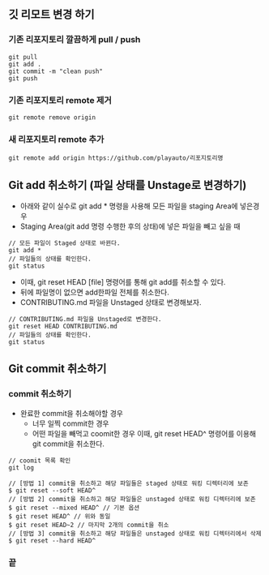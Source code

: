 ## 깃 리모트 변경 하기

### 기존 리포지토리 깔끔하게 pull / push
```
git pull
git add .
git commit -m "clean push"
git push
```

### 기존 리포지토리 remote 제거
```
git remote remove origin
```

### 새 리포지토리 remote 추가
```
git remote add origin https://github.com/playauto/리포지토리명 
```

## Git add 취소하기 (파일 상태를 Unstage로 변경하기)
- 아래와 같이 실수로 git add * 명령을 사용해 모든 파일을 staging Area에 넣은경우
- Staging Area(git add 명령 수행한 후의 상태)에 넣은 파일을 빼고 싶을 때

```
// 모든 파일이 Staged 상태로 바뀐다.
git add *
// 파일들의 상태를 확인한다.
git status
```

- 이때, git reset HEAD [file] 명령어를 통해 git add를 취소할 수 있다.
- 뒤에 파일명이 없으면 add한파일 전체를 취소한다.
- CONTRIBUTING.md 파일을 Unstaged 상태로 변경해보자.

```
// CONTRIBUTING.md 파일을 Unstaged로 변경한다.
git reset HEAD CONTRIBUTING.md
// 파일들의 상태를 확인한다.
git status
```

## Git commit 취소하기
### commit 취소하기
- 완료한 commit을 취소해야할 경우
	- 너무 일찍 commit한 경우
	- 어떤 파일을 빼먹고 coomit한 경우 이때, git reset HEAD^ 명령어를 이용해 git commit을 취소한다.
```
// coomit 목록 확인
git log

// [방법 1] commit을 취소하고 해당 파일들은 staged 상태로 워킹 디렉터리에 보존
$ git reset --soft HEAD^
// [방법 2] commit을 취소하고 해당 파일들은 unstaged 상태로 워킹 디렉터리에 보존
$ git reset --mixed HEAD^ // 기본 옵션
$ git reset HEAD^ // 위와 동일
$ git reset HEAD~2 // 마지막 2개의 commit을 취소
// [방법 3] commit을 취소하고 해당 파일들은 unstaged 상태로 워킹 디렉터리에서 삭제
$ git reset --hard HEAD^
```
### 끝 